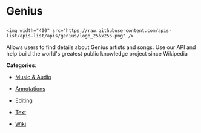 # Genius<p align="center">
    <img width="400" src="https://raw.githubusercontent.com/apis-list/apis-list/apis/genius/logo_256x256.png" />
</p>

Allows users to find details about Genius artists and songs. Use our API and help build the world's greatest public knowledge project since Wikipedia

**Categories**:

- [Music & Audio](https://github/apis-list/apis-list#music-and-audio)

- [Annotations](https://github/apis-list/apis-list#annotations)

- [Editing](https://github/apis-list/apis-list#editing)

- [Text](https://github/apis-list/apis-list#text)

- [Wiki](https://github/apis-list/apis-list#wiki)





